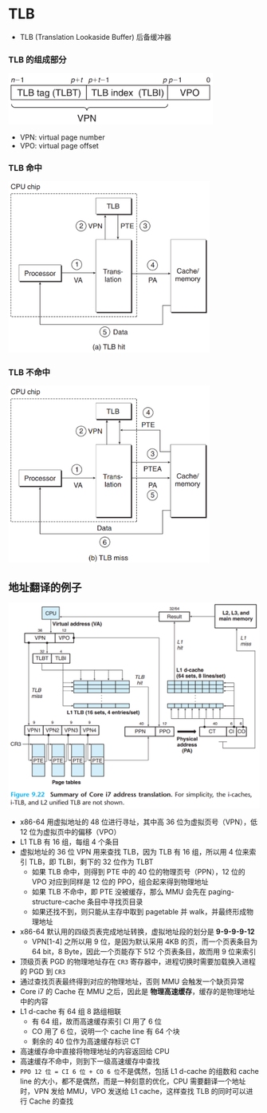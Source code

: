 # TLB
* TLB (Translation Lookaside Buffer) 后备缓冲器
### TLB 的组成部分
<img src="pic/tlb_comp.png" alt="pic/tlb_comp.png" style="zoom:40%;" />

* VPN: virtual page number
* VPO: virtual page offset
### TLB 命中
<img src="pic/tlb_hit.png" alt="pic/tlb_hit.png" style="zoom:40%;" />

### TLB 不命中
<img src="pic/tlb_miss.png" alt="pic/tlb_miss.png" style="zoom:40%;" />

## 地址翻译的例子
<img src="pic/core_i7_addr_tsl.png" alt="pic/core_i7_addr_tsl.png" style="zoom:60%;" />

* x86-64 用虚拟地址的 48 位进行寻址，其中高 36 位为虚拟页号（VPN），低 12 位为虚拟页中的偏移（VPO）
* L1 TLB 有 16 组，每组 4 个条目
* 虚拟地址的 36 位 VPN 用来查找 TLB，因为 TLB 有 16 组，所以用 4 位来索引 TLB，即 TLBI，剩下的 32 位作为 TLBT
  * 如果 TLB 命中，则得到 PTE 中的 40 位的物理页号（PPN），12 位的 VPO 对应到同样是 12 位的 PPO，组合起来得到物理地址
  * 如果 TLB 不命中，即 PTE 没被缓存，那么 MMU 会先在 paging-structure-cache 条目中寻找页目录
  * 如果还找不到，则只能从主存中取到 pagetable 并 walk，并最终形成物理地址
* x86-64 默认用的四级页表完成地址转换，虚拟地址段的划分是 **9-9-9-9-12**
  * VPN[1-4] 之所以用 9 位，是因为默认采用 4KB 的页，而一个页表条目为 64 bit，8 Byte，因此一个页能存下 512 个页表条目，故而用 9 位来索引
* 顶级页表 PGD 的物理地址存在 `CR3` 寄存器中，进程切换时需要加载换入进程的 PGD 到 `CR3`
* 通过查找页表最终得到对应的物理地址，否则 MMU 会触发一个缺页异常
* Core i7 的 Cache 在 MMU 之后，因此是 **物理高速缓存**，缓存的是物理地址中的内容
* L1 d-cache 有 64 组 8 路组相联
  * 有 64 组，故而高速缓存索引 CI 用了 6 位
  * CO 用了 6 位，说明一个 cache line 有 64 个块
  * 剩余的 40 位作为高速缓存标识 CT
* 高速缓存命中直接将物理地址的内容返回给 CPU
* 高速缓存不命中，则到下一级高速缓存中查找
* `PPO 12 位 = CI 6 位 + CO 6 位`不是偶然，包括 L1 d-cache 的组数和 cache line 的大小，都不是偶然，而是一种刻意的优化，CPU 需要翻译一个地址时，VPN 发给 MMU，VPO 发送给 L1 cache，这样查找 TLB 的同时可以进行 Cache 的查找

